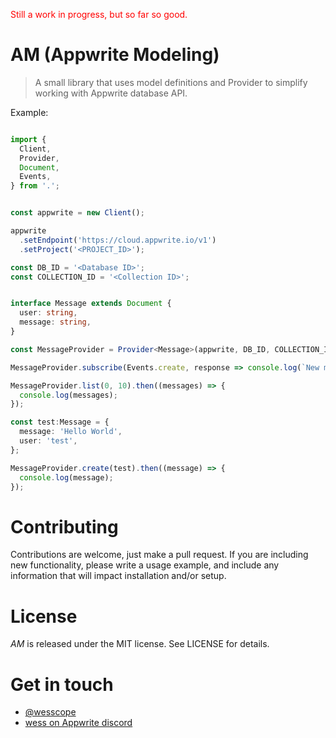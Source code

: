<p style="color:red">Still a work in progress, but so far so good.</p>

# AM (Appwrite Modeling)
> A small library that uses model definitions and Provider to simplify working with Appwrite database API.

Example:
```typescript

import {
  Client,
  Provider,
  Document,
  Events,
} from '.';


const appwrite = new Client();

appwrite
  .setEndpoint('https://cloud.appwrite.io/v1')
  .setProject('<PROJECT_ID>');

const DB_ID = '<Database ID>';
const COLLECTION_ID = '<Collection ID>';


interface Message extends Document {
  user: string,
  message: string,
}

const MessageProvider = Provider<Message>(appwrite, DB_ID, COLLECTION_ID);

MessageProvider.subscribe(Events.create, response => console.log(`New message: ${response.$id}`));

MessageProvider.list(0, 10).then((messages) => {
  console.log(messages);
});

const test:Message = {
  message: 'Hello World',
  user: 'test',
};

MessageProvider.create(test).then((message) => {
  console.log(message);
});
```

# Contributing
Contributions are welcome, just make a pull request. If you are including new functionality, please write a usage example, and include any information that will impact installation and/or setup.

# License
*AM* is released under the MIT license. See LICENSE for details.

# Get in touch
- [@wesscope](https://twitter.com/wesscope)
- [wess on Appwrite discord](https://discord.com/invite/GSeTUeA)